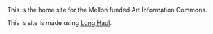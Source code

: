 
This is the home site for the Mellon funded Art Information Commons. 

This is site is made using [Long Haul](http://github.com/brianmaierjr/long-haul).
